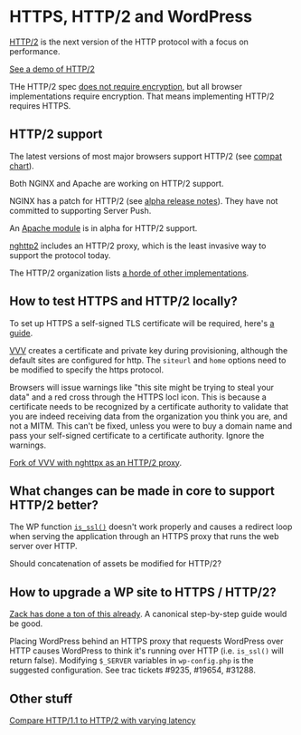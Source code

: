# HTTPS, HTTP/2 and WordPress

[HTTP/2](https://http2.github.io/) is the next version of the HTTP protocol with
a focus on performance.

[See a demo of HTTP/2](http://www.http2demo.io/)

THe HTTP/2 spec [does not require encryption](https://http2.github.io/faq/#does-http2-require-encryption),
but all browser implementations require encryption. That means implementing HTTP/2
requires HTTPS.

## HTTP/2 support

The latest versions of most major browsers support HTTP/2 (see [compat chart](http://caniuse.com/#feat=http2)).

Both NGINX and Apache are working on HTTP/2 support.

NGINX has a patch for HTTP/2 (see [alpha release notes](https://www.nginx.com/blog/early-alpha-patch-http2/)).
They have not committed to supporting Server Push.

An [Apache module](https://github.com/icing/mod_h2) is in alpha for HTTP/2 support.

[nghttp2](https://nghttp2.org/) includes an HTTP/2 proxy, which is the least invasive
way to support the protocol today.

The HTTP/2 organization lists [a horde of other implementations](https://github.com/http2/http2-spec/wiki/Implementations).

## How to test HTTPS and HTTP/2 locally?

To set up HTTPS a self-signed TLS certificate will be required, here's [a guide](http://www.akadia.com/services/ssh_test_certificate.html).

[VVV](https://github.com/Varying-Vagrant-Vagrants/VVV) creates a certificate and private key
during provisioning, although the default sites are configured for http.
The `siteurl` and `home` options need to be modified to specify the https protocol.

Browsers will issue warnings like "this site might be trying to steal your data"
and a red cross through the HTTPS locl icon. This is because a certificate needs to
be recognized by a certificate authority to validate that you are indeed receiving
data from the organization you think you are, and not a MITM. This can't be fixed,
unless you were to buy a domain name and pass your self-signed certificate to a certificate
authority. Ignore the warnings.

[Fork of VVV with nghttpx as an HTTP/2 proxy](https://github.com/ericandrewlewis/VVV/tree/http2).

## What changes can be made in core to support HTTP/2 better?

The WP function [`is_ssl()`](https://github.com/WordPress/WordPress/blob/master/wp-includes/functions.php#L3748)
doesn't work properly and causes a redirect loop when serving the application through an HTTPS proxy
that runs the web server over HTTP.

Should concatenation of assets be modified for HTTP/2?

## How to upgrade a WP site to HTTPS / HTTP/2?

[Zack has done a ton of this already](https://www.tollmanz.com/wordpress-https-mixed-content-detector-1-1-0-update/). A canonical step-by-step guide would be good.

Placing WordPress behind an HTTPS proxy that requests WordPress over HTTP causes
WordPress to think it's running over HTTP (i.e. `is_ssl()` will return false).
Modifying `$_SERVER` variables in `wp-config.php` is the suggested configuration.
See trac tickets #9235, #19654, #31288.

## Other stuff

[Compare HTTP/1.1 to HTTP/2 with varying latency](http://http2.golang.org/gophertiles?latency=1000)